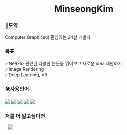 <h1 align="center"> MinseongKim</h1>

<h3>🦢도약</h3>
Computer Graphics에 관심있는 24살 개발자

<h3>목표</h3>
✅NeRF와 관련된 다양한 논문들 읽어보고 새로운 idea 제안하기 <br/>
✅Image Rendering  <br/> 
✅Deep Learning, VR  

<h3>🛠사용언어</h3>
<div>
    <img src=https://img.shields.io/badge/c-%2300599C.svg?style=for-the-badge&logo=c&logoColor=white>
    <img src=https://img.shields.io/badge/c++-%2300599C.svg?style=for-the-badge&logo=c%2B%2B&logoColor=white>
    <img src=https://img.shields.io/badge/python-3670A0?style=for-the-badge&logo=python&logoColor=ffdd54>
    <img src=https://img.shields.io/badge/OpenGL-%23FFFFFF.svg?style=for-the-badge&logo=opengl>
    <img src=https://img.shields.io/badge/java-%23ED8B00.svg?style=for-the-badge&logo=java&logoColor=white?
</div>

<h3>저를 더 알고싶다면</h3>
<a href="https://minseong01063@gmail.com">
    <img src="http://img.shields.io/badge/Gmail-EA4335?style=flat&logo=Gmail&logoColor=white&link=https://i987412563i@gmail.com"
        style="height : auto; margin-left : 10px; margin-right : 10px;"/>
</a>
